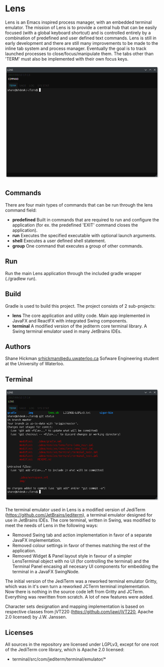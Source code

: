 Lens
=====
Lens is an Emacs inspired process manager, with an embedded terminal emulator. The mission of Lens is to provide a central hub that can be easily focused (with a global keyboard shortcut) and is controlled entirely by a combination of predefined and user defined text commands. Lens is still in early development and there are still many improvements to be made to the inline tab system and process manager. Eventually the goal is to track launched processes to close/focus/manipulate them. The tabs other than 'TERM' must also be implemented with their own focus keys.

![alt text](img/main.png "Lens Command Interface")


Commands
-----

There are four main types of commands that can be run through the lens command field:
* **predefined**
Built in commands that are required to run and configure the application (for ex. the predefined 'EXIT' command closes the application).
* **run**
Executes the specified executable with optional launch arguments.
* **shell**
Executes a user defined shell statement.
* **group**
One command that executes a group of other commands.


Run
-----

Run the main Lens application through the included gradle wrapper (./gradlew run).



Build
-----

Gradle is used to build this project. The project consists of 2 sub-projects:
* **lens**
The core application and utility code. Main app implemented in JavaFX and ReactFX with integrated Swing components.
* **terminal**
A modified version of the jediterm core terminal library. A Swing terminal emulator used in many JetBrains IDEs.



Authors
-----
Shane Hickman <srhickman@edu.uwaterloo.ca> Sofware Engineering student at the University of Waterloo.


Terminal
-----
![alt text](img/term.png "Lens Terminal Emulator")

The terminal emulator used in Lens is a modified version of JediTerm (https://github.com/JetBrains/jediterm), a terminal emulator designed for use in JetBrains IDEs. The core terminal, written in Swing, was modified to meet the needs of Lens in the following ways:
* Removed Swing tab and action implementation in favor of a separate JavaFX implementation.
* Removed colour settings in favor of themes matching the rest of the application.
* Removed Widget & Panel layout style in favour of a simpler LensTerminal object with no UI (for controlling the terminal) and the Terminal Panel encasing all necesary UI components for embedding the terminal in a JavaFX SwingNode.

The initial version of the JediTerm was a reworked terminal emulator Gritty, which was in it's own turn a reworked JCTerm 
terminal implementation. Now there is nothing in the source code left from Gritty and JCTerm. Everything was 
rewritten from scratch. A lot of new features were added.

Character sets designation and mapping implementation is based on
respective classes from jVT220 (https://github.com/jawi/jVT220, Apache 2.0 licensed) by J.W. Janssen.


Licenses
-----
All sources in the repository are licensed under LGPLv3, except for one root of the JediTerm core library, which is Apache 2.0 licensed:
* terminal/src/com/jediterm/terminal/emulator/*

